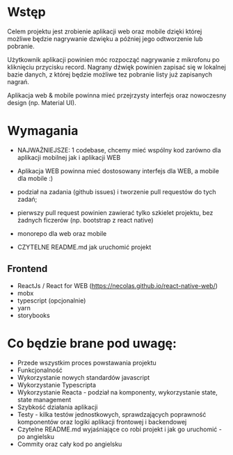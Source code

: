 # Wstęp

Celem projektu jest zrobienie aplikacji web oraz mobile dzięki której możliwe będzie nagrywanie dzwięku a później jego odtworzenie lub pobranie.

Użytkownik aplikacji powinien móc rozpocząć nagrywanie z mikrofonu po kliknięciu przycisku record. Nagrany dźwięk powinien zapisać się w lokalnej bazie danych, z której będzie możliwe tez pobranie listy już zapisanych nagrań.

Aplikacja web & mobile powinna mieć przejrzysty interfejs oraz nowoczesny design (np. Material UI).

# Wymagania

* NAJWAŻNIEJSZE: 1 codebase, chcemy mieć wspólny kod zarówno dla aplikacji mobilnej jak i aplikacji WEB

* Aplikacja WEB powinna mieć dostosowany interfejs dla WEB, a mobile dla mobile :)

* podział na zadania (github issues) i tworzenie pull requestów do tych zadań;

* pierwszy pull request powinien zawierać tylko szkielet projektu, bez żadnych ficzerów (np. bootstrap z react native)

* monorepo dla web oraz mobile

* CZYTELNE README.md jak uruchomić projekt


## Frontend

* ReactJs / React for WEB (https://necolas.github.io/react-native-web/)
* mobx
* typescript (opcjonalnie)
* yarn
* storybooks

# Co będzie brane pod uwagę:

* Przede wszystkim proces powstawania projektu
* Funkcjonalność
* Wykorzystanie nowych standardów javascript
* Wykorzystanie Typescripta
* Wykorzystanie Reacta - podział na komponenty, wykorzystanie state, state management
* Szybkość działania aplikacji
* Testy - kilka testów jednostkowych, sprawdzających poprawność komponentów oraz logiki aplikacji frontowej i backendowej
* Czytelne README.md wyjaśniające co robi projekt i jak go uruchomić - po angielsku
* Commity oraz cały kod po angielsku
